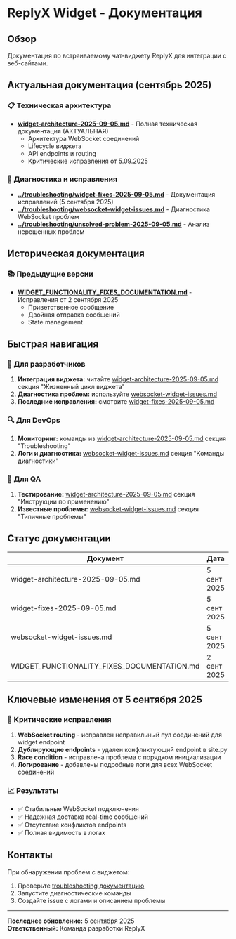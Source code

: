 # ReplyX Widget - Документация

## Обзор
Документация по встраиваемому чат-виджету ReplyX для интеграции с веб-сайтами.

## Актуальная документация (сентябрь 2025)

### 📋 Техническая архитектура
- **[widget-architecture-2025-09-05.md](./widget-architecture-2025-09-05.md)** - Полная техническая документация (АКТУАЛЬНАЯ)
  - Архитектура WebSocket соединений
  - Lifecycle виджета  
  - API endpoints и routing
  - Критические исправления от 5.09.2025

### 🔧 Диагностика и исправления
- **[../troubleshooting/widget-fixes-2025-09-05.md](../troubleshooting/widget-fixes-2025-09-05.md)** - Документация исправлений (5 сентября 2025)
- **[../troubleshooting/websocket-widget-issues.md](../troubleshooting/websocket-widget-issues.md)** - Диагностика WebSocket проблем
- **[../troubleshooting/unsolved-problem-2025-09-05.md](../troubleshooting/unsolved-problem-2025-09-05.md)** - Анализ нерешенных проблем

## Историческая документация

### 📚 Предыдущие версии
- **[WIDGET_FUNCTIONALITY_FIXES_DOCUMENTATION.md](./WIDGET_FUNCTIONALITY_FIXES_DOCUMENTATION.md)** - Исправления от 2 сентября 2025
  - Приветственное сообщение
  - Двойная отправка сообщений
  - State management

## Быстрая навигация

### 🚀 Для разработчиков
1. **Интеграция виджета:** читайте [widget-architecture-2025-09-05.md](./widget-architecture-2025-09-05.md) секция "Жизненный цикл виджета"
2. **Диагностика проблем:** используйте [websocket-widget-issues.md](../troubleshooting/websocket-widget-issues.md)
3. **Последние исправления:** смотрите [widget-fixes-2025-09-05.md](../troubleshooting/widget-fixes-2025-09-05.md)

### 🔍 Для DevOps
1. **Мониторинг:** команды из [widget-architecture-2025-09-05.md](./widget-architecture-2025-09-05.md) секция "Troubleshooting"
2. **Логи и диагностика:** [websocket-widget-issues.md](../troubleshooting/websocket-widget-issues.md) секция "Команды диагностики"

### 🐛 Для QA
1. **Тестирование:** [widget-architecture-2025-09-05.md](./widget-architecture-2025-09-05.md) секция "Инструкции по применению"
2. **Известные проблемы:** [websocket-widget-issues.md](../troubleshooting/websocket-widget-issues.md) секция "Типичные проблемы"

## Статус документации

| Документ | Дата | Статус | Актуальность |
|----------|------|--------|--------------|
| widget-architecture-2025-09-05.md | 5 сент 2025 | ✅ Актуален | Полная техническая документация |
| widget-fixes-2025-09-05.md | 5 сент 2025 | ✅ Актуален | Критические исправления |
| websocket-widget-issues.md | 5 сент 2025 | ✅ Обновлен | Диагностика (обновлен) |
| WIDGET_FUNCTIONALITY_FIXES_DOCUMENTATION.md | 2 сент 2025 | ⚠️ Частично | Исторические исправления |

## Ключевые изменения от 5 сентября 2025

### 🚨 Критические исправления
1. **WebSocket routing** - исправлен неправильный пул соединений для widget endpoint
2. **Дублирующие endpoints** - удален конфликтующий endpoint в site.py
3. **Race condition** - исправлена проблема с порядком инициализации
4. **Логирование** - добавлены подробные логи для всех WebSocket соединений

### 📈 Результаты
- ✅ Стабильные WebSocket подключения
- ✅ Надежная доставка real-time сообщений  
- ✅ Отсутствие конфликтов endpoints
- ✅ Полная видимость в логах

## Контакты
При обнаружении проблем с виджетом:
1. Проверьте [troubleshooting документацию](../troubleshooting/)
2. Запустите диагностические команды
3. Создайте issue с логами и описанием проблемы

---
**Последнее обновление:** 5 сентября 2025  
**Ответственный:** Команда разработки ReplyX